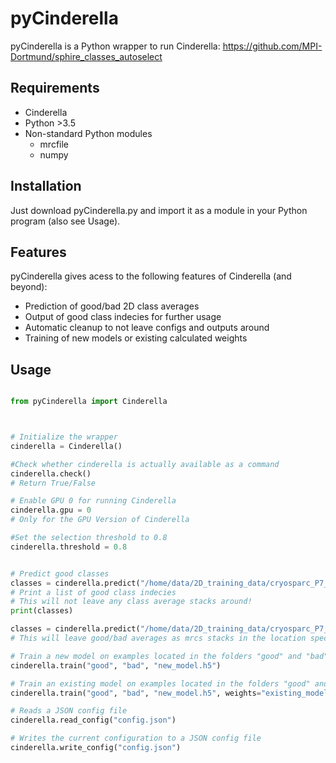 # pyCinderella
pyCinderella is a Python wrapper to run Cinderella: https://github.com/MPI-Dortmund/sphire_classes_autoselect
## Requirements
- Cinderella
- Python >3.5
- Non-standard Python modules
   - mrcfile
   - numpy 

## Installation
Just download pyCinderella.py and import it as a module in your Python program (also see Usage).

## Features
pyCinderella gives acess to the following features of Cinderella (and beyond):
- Prediction of good/bad 2D class averages
- Output of good class indecies for further usage
- Automatic cleanup to not leave configs and outputs around
- Training of new models or existing calculated weights

## Usage
```Python

from pyCinderella import Cinderella



# Initialize the wrapper
cinderella = Cinderella()

#Check whether cinderella is actually available as a command
cinderella.check()
# Return True/False

# Enable GPU 0 for running Cinderella
cinderella.gpu = 0
# Only for the GPU Version of Cinderella

#Set the selection threshold to 0.8
cinderella.threshold = 0.8


# Predict good classes
classes = cinderella.predict("/home/data/2D_training_data/cryosparc_P7_J37_020_class_averages.mrc", "model.h5")
# Print a list of good class indecies
# This will not leave any class average stacks around!
print(classes)

classes = cinderella.predict("/home/data/2D_training_data/cryosparc_P7_J37_020_class_averages.mrc", "model.h5", output="sorted_classes")
# This will leave good/bad averages as mrcs stacks in the location specified by output

# Train a new model on examples located in the folders "good" and "bad"
cinderella.train("good", "bad", "new_model.h5")

# Train an existing model on examples located in the folders "good" and "bad"
cinderella.train("good", "bad", "new_model.h5", weights="existing_model.h5")

# Reads a JSON config file
cinderella.read_config("config.json")

# Writes the current configuration to a JSON config file
cinderella.write_config("config.json")





```
